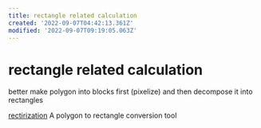 ```yaml
---
title: rectangle related calculation
created: '2022-09-07T04:42:13.361Z'
modified: '2022-09-07T09:19:05.063Z'
---
```


# rectangle related calculation

better make polygon into blocks first (pixelize) and then decompose it into rectangles

[rectirization](https://github.com/shininglion/rectirization) A polygon to rectangle conversion tool


